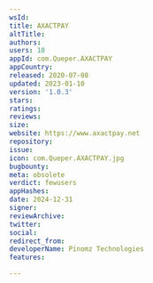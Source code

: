 ```yaml
---
wsId: 
title: AXACTPAY
altTitle: 
authors: 
users: 10
appId: com.Queper.AXACTPAY
appCountry: 
released: 2020-07-08
updated: 2023-01-10
version: '1.0.3'
stars: 
ratings: 
reviews: 
size: 
website: https://www.axactpay.net
repository: 
issue: 
icon: com.Queper.AXACTPAY.jpg
bugbounty: 
meta: obsolete
verdict: fewusers
appHashes: 
date: 2024-12-31
signer: 
reviewArchive: 
twitter: 
social: 
redirect_from: 
developerName: Pinomz Technologies
features: 

---
```


